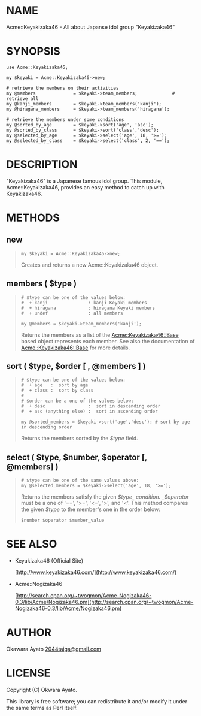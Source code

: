 # NAME

Acme::Keyakizaka46 - All about Japanse idol group "Keyakizaka46"

# SYNOPSIS

    use Acme::Keyakizaka46;

    my $keyaki = Acme::Keyakizaka46->new;

    # retrieve the members on their activities
    my @members              = $keyaki->team_members;             # retrieve all
    my @kanji_members        = $keyaki->team_members('kanji');
    my @hiragana_members     = $keyaki->team_members('hiragana');

    # retrieve the members under some conditions
    my @sorted_by_age        = $keyaki->sort('age', 'asc');
    my @sorted_by_class      = $keyaki->sort('class','desc');
    my @selected_by_age      = $keyaki->select('age', 18, '>=');
    my @selected_by_class    = $keyaki->select('class', 2, '==');

# DESCRIPTION

"Keyakizaka46" is a Japanese famous idol group.
This module, Acme::Keyakizaka46, provides an easy method to catch up
with Keyakizaka46.

# METHODS

## new

>     my $keyaki = Acme::Keyakizaka46->new;
>
> Creates and returns a new Acme::Keyakizaka46 object.

## members ( $type )

>     # $type can be one of the values below:
>     #  + kanji               : kanji Keyaki members
>     #  + hiragana            : hiragana Keyaki members
>     #  + undef               : all members
>
>     my @members = $keyaki->team_members('kanji');
>
> Returns the members as a list of the [Acme::Keyakizaka46::Base](https://metacpan.org/pod/Acme::Keyakizaka46::Base)
> based object represents each member. See also the documentation of
> [Acme::Keyakizaka46::Base](https://metacpan.org/pod/Acme::Keyakizaka46::Base) for more details.

## sort ( $type, $order \[ , @members \] )

>     # $type can be one of the values below:
>     #  + age   :  sort by age
>     #  + class :  sort by class
>     #
>     # $order can be a one of the values below:
>     #  + desc                :  sort in descending order
>     #  + asc (anything else) :  sort in ascending order
>
>     my @sorted_members = $keyaki->sort('age','desc'); # sort by age in descending order
>
> Returns the members sorted by the _$type_ field.

## select ( $type, $number, $operator \[, @members\] )

>     # $type can be one of the same values above:
>     my @selected_members = $keyaki->select('age', 18, '>=');
>
> Returns the members satisfy the given _$type_ condition. _$operator_
> must be a one of '==', '>=', '<=', '>', and '<'. This method compares
> the given _$type_ to the member's one in the order below:
>
>     $number $operator $member_value

# SEE ALSO

- Keyakizaka46 (Official Site)

    [http://www.keyakizaka46.com/](http://www.keyakizaka46.com/)

- Acme::Nogizaka46

    [http://search.cpan.org/~twogmon/Acme-Nogizaka46-0.3/lib/Acme/Nogizaka46.pm](http://search.cpan.org/~twogmon/Acme-Nogizaka46-0.3/lib/Acme/Nogizaka46.pm)

# AUTHOR

Okawara Ayato <2044taiga@gmail.com>

# LICENSE

Copyright (C) Okwara Ayato.

This library is free software; you can redistribute it and/or modify it under the same terms as Perl itself.
